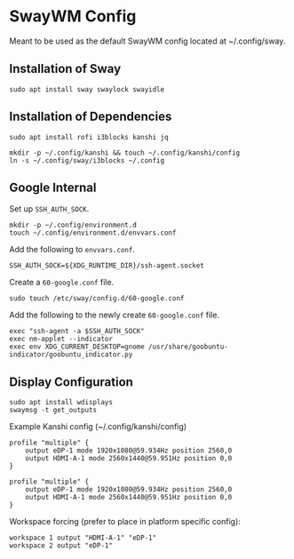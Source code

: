 # SwayWM Config
Meant to be used as the default SwayWM config located at ~/.config/sway.

## Installation of Sway

```shell
sudo apt install sway swaylock swayidle
```

## Installation of Dependencies

```shell
sudo apt install rofi i3blocks kanshi jq
```

```shell
mkdir -p ~/.config/kanshi && touch ~/.config/kanshi/config
ln -s ~/.config/sway/i3blocks ~/.config
```

## Google Internal

Set up `SSH_AUTH_SOCK`.

```shell
mkdir -p ~/.config/environment.d
touch ~/.config/environment.d/envvars.conf

```

Add the following to `envvars.conf`.

```shell
SSH_AUTH_SOCK=${XDG_RUNTIME_DIR}/ssh-agent.socket
```

Create a `60-google.conf` file.

```shell
sudo touch /etc/sway/config.d/60-google.conf
```

Add the following to the newly create `60-google.conf` file.

```shell
exec "ssh-agent -a $SSH_AUTH_SOCK"
exec nm-applet --indicator
exec env XDG_CURRENT_DESKTOP=gnome /usr/share/goobuntu-indicator/goobuntu_indicator.py
```

## Display Configuration

```shell
sudo apt install wdisplays
swaymsg -t get_outputs
```

Example Kanshi config (~/.config/kanshi/config)

```shell
profile "multiple" {
	output eDP-1 mode 1920x1080@59.934Hz position 2560,0
	output HDMI-A-1 mode 2560x1440@59.951Hz position 0,0
}

profile "multiple" {
	output eDP-1 mode 1920x1080@59.934Hz position 2560,0
	output HDMI-A-1 mode 2560x1440@59.951Hz position 0,0
}
```

Workspace forcing (prefer to place in platform specific config):

```shell
workspace 1 output "HDMI-A-1" "eDP-1"
workspace 2 output "eDP-1"
```
